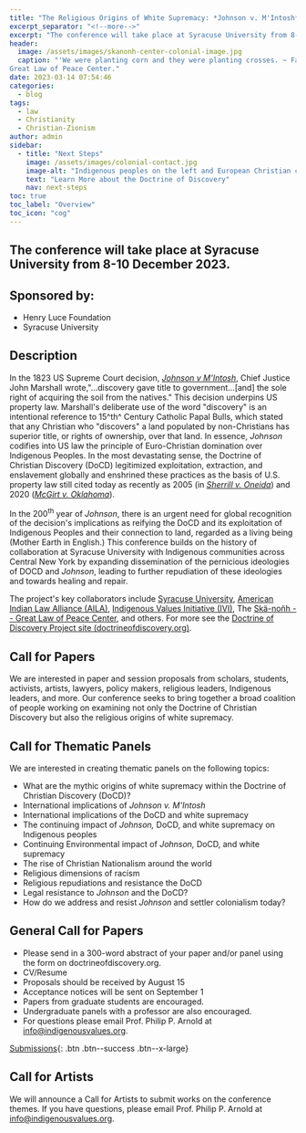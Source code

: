 ```yaml
---
title: "The Religious Origins of White Supremacy: *Johnson v. M'Intosh* and the Doctrine of Christian Discovery."
excerpt_separator: "<!--more-->"
excerpt: "The conference will take place at Syracuse University from 8-10 December 2023."
header:
  image: /assets/images/skanonh-center-colonial-image.jpg
  caption: "'We were planting corn and they were planting crosses. ~ Faithkeeper Oren Lyons.' Image from the Skä•noñh
Great Law of Peace Center."
date: 2023-03-14 07:54:46
categories:
  - blog
tags:
  - law
  - Christianity
  - Christian-Zionism
author: admin
sidebar:
  - title: "Next Steps"
    image: /assets/images/colonial-contact.jpg
    image-alt: "Indigenous peoples on the left and European Christian colonizers on the right planting a cross. In the middle is Mother Earth."
    text: "Learn More about the Doctrine of Discovery"
    nav: next-steps 
toc: true
toc_label: "Overview"
toc_icon: "cog" 
---
```

## The conference will take place at Syracuse University from 8-10 December 2023.

## Sponsored by:

-   Henry Luce Foundation
-   Syracuse University

## Description

In the 1823 US Supreme Court decision, [*Johnson v M'Intosh*](https://www.oyez.org/cases/1789-1850/21us543), Chief Justice John Marshall wrote,"...discovery gave title to government...[and] the sole right of acquiring the soil from the natives." This decision underpins US property law. Marshall's deliberate use of the word "discovery" is an intentional reference to 15^th^ Century Catholic Papal Bulls, which stated that any Christian who "discovers" a land populated by non-Christians has superior title, or rights of ownership, over that land. In essence, *Johnson* codifies into US law the principle of Euro-Christian domination over Indigenous Peoples. In the most devastating sense, the Doctrine of Christian Discovery (DoCD) legitimized exploitation, extraction, and enslavement globally and enshrined these practices as the basis of U.S. property law still cited today as recently as 2005 (in [*Sherrill v. Oneida*](https://www.oyez.org/cases/2004/03-855)) and 2020 ([*McGirt v. Oklahoma*](https://www.oyez.org/cases/2019/18-9526)).

In the 200<sup>th</sup> year of *Johnson*, there is an urgent need for global recognition of the decision's implications as reifying the DoCD and its exploitation of Indigenous Peoples and their connection to land, regarded as a living being (Mother Earth in English.) This conference builds on the history of collaboration at Syracuse University with Indigenous communities across Central New York by expanding dissemination of the pernicious ideologies of DOCD and *Johnson*, leading to further repudiation of these ideologies and towards healing and repair.

The project's key collaborators include [Syracuse University](https://syracuse.edu), [American Indian Law Alliance (AILA)](https://aila.ngo), [Indigenous Values Initiative (IVI)](https://indigenousvalues.org/), The [Skä-noñh -- Great Law of Peace Center](https://www.skanonhcenter.org/), and others. For more see the [Doctrine of Discovery Project site (doctrineofdiscovery.org)](https://doctrineofdiscovery.org/).

## Call for Papers

We are interested in paper and session proposals from scholars, students, activists, artists, lawyers, policy makers, religious leaders, Indigenous leaders, and more. Our conference seeks to bring together a broad coalition of people working on examining not only the Doctrine of Christian Discovery but also the religious origins of white supremacy.

## Call for Thematic Panels

We are interested in creating thematic panels on the following topics:

-   What are the mythic origins of white supremacy within the Doctrine of Christian Discovery (DoCD)?
-   International implications of *Johnson v. M'Intosh*
-   International implications of the DoCD and white supremacy
-   The continuing impact of *Johnson,* DoCD, and white supremacy on Indigenous peoples
-   Continuing Environmental impact of *Johnson,* DoCD, and white supremacy
-   The rise of Christian Nationalism around the world
-   Religious dimensions of racism
-   Religious repudiations and resistance the DoCD
-   Legal resistance to *Johnson* and the DoCD?
-   How do we address and resist *Johnson* and settler colonialism today?

## General Call for Papers

-   Please send in a 300-word abstract of your paper and/or panel using the form on doctrineofdiscovery.org.
-   CV/Resume
-   Proposals should be received by August 15
-   Acceptance notices will be sent on September 1
-   Papers from graduate students are encouraged.
-   Undergraduate panels with a professor are also encouraged.
-   For questions please email Prof. Philip P. Arnold at <info@indigenousvalues.org>.

[Submissions](https://forms.gle/cZ1ZiUUbQ4BDXykU8){: .btn .btn--success .btn--x-large}

## Call for Artists

We will announce a Call for Artists to submit works on the conference themes. If you have questions, please email Prof. Philip P. Arnold at <info@indigenousvalues.org>.